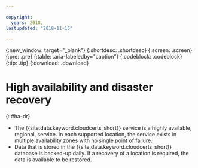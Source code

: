 ```yaml
---

copyright:
  years: 2018,
lastupdated: "2018-11-15"

---
```


{:new_window: target="_blank"}
{:shortdesc: .shortdesc}
{:screen: .screen}
{:pre: .pre}
{:table: .aria-labeledby="caption"}
{:codeblock: .codeblock}
{:tip: .tip}
{:download: .download}

# High availability and disaster recovery
{: #ha-dr}

* The {{site.data.keyword.cloudcerts_short}} service is a highly available, regional, service. In each supported location, the service exists in multiple availability zones with no single point of failure.
* Data that is stored in the {{site.data.keyword.cloudcerts_short}} database is backed-up daily. If a recovery of a location is required, the data is available to be restored.
